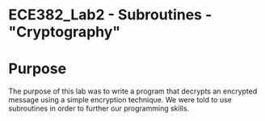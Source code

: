 ECE382_Lab2 - Subroutines - "Cryptography"
==========================================

# Purpose

  The purpose of this lab was to write a program that decrypts an encrypted message using a simple encryption technique. We were told to use subroutines in order to further our programming skills.
